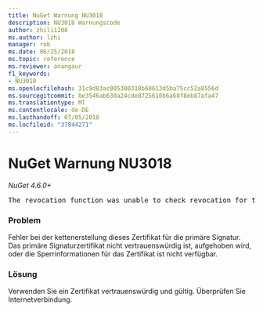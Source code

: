 ```yaml
---
title: NuGet Warnung NU3018
description: NU3018 Warnungscode
author: zhili1208
ms.author: lzhi
manager: rob
ms.date: 06/25/2018
ms.topic: reference
ms.reviewer: anangaur
f1_keywords:
- NU3018
ms.openlocfilehash: 31c9d83ac005300318b60613d5ba75cc52a8556d
ms.sourcegitcommit: 8e3546ab630a24cde8725610b6a68f8eb87afa47
ms.translationtype: MT
ms.contentlocale: de-DE
ms.lasthandoff: 07/05/2018
ms.locfileid: "37844271"
---
```

# <a name="nuget-warning-nu3018"></a>NuGet Warnung NU3018

*NuGet 4.6.0+*

<pre>The revocation function was unable to check revocation for the certificate.</pre>

### <a name="issue"></a>Problem
Fehler bei der kettenerstellung dieses Zertifikat für die primäre Signatur. Das primäre Signaturzertifikat nicht vertrauenswürdig ist, aufgehoben wird, oder die Sperrinformationen für das Zertifikat ist nicht verfügbar.

### <a name="solution"></a>Lösung
Verwenden Sie ein Zertifikat vertrauenswürdig und gültig. Überprüfen Sie Internetverbindung.
